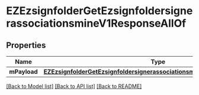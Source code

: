 # EZEzsignfolderGetEzsignfoldersignerassociationsmineV1ResponseAllOf

## Properties
Name | Type | Description | Notes
------------ | ------------- | ------------- | -------------
**mPayload** | [**EZEzsignfolderGetEzsignfoldersignerassociationsmineV1ResponseMPayload***](EZEzsignfolderGetEzsignfoldersignerassociationsmineV1ResponseMPayload.md) |  | 

[[Back to Model list]](../README.md#documentation-for-models) [[Back to API list]](../README.md#documentation-for-api-endpoints) [[Back to README]](../README.md)



